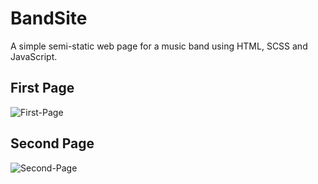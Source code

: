 # BandSite

A simple semi-static web page for a music band using HTML, SCSS and JavaScript.

## First Page

![First-Page](https://github.com/Sepehr-Sobhani/BandSite/blob/main/docs/First-Page.gif)

## Second Page

![Second-Page](https://github.com/Sepehr-Sobhani/BandSite/blob/main/docs/Second-Page.gif)
